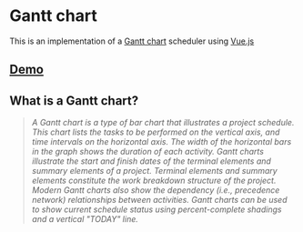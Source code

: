 # Gantt chart

This is an implementation of a [Gantt chart](https://en.wikipedia.org/wiki/Gantt_chart) scheduler using [Vue.js](https://vuejs.org/)

## [Demo](https://sarmerer.github.io/vue-gantt-chart/)

## What is a Gantt chart?

> *A Gantt chart is a type of bar chart that illustrates a project schedule. This chart lists the tasks to be performed on the vertical axis, and time intervals on the horizontal axis. The width of the horizontal bars in the graph shows the duration of each activity. Gantt charts illustrate the start and finish dates of the terminal elements and summary elements of a project. Terminal elements and summary elements constitute the work breakdown structure of the project. Modern Gantt charts also show the dependency (i.e., precedence network) relationships between activities. Gantt charts can be used to show current schedule status using percent-complete shadings and a vertical "TODAY" line.*
